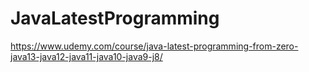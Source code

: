 # JavaLatestProgramming
https://www.udemy.com/course/java-latest-programming-from-zero-java13-java12-java11-java10-java9-j8/
